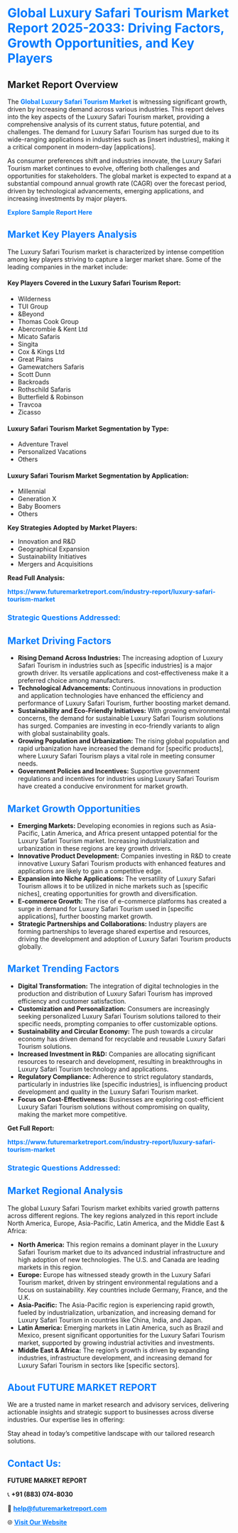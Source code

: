 <h1 style="color: #007BFF;">Global Luxury Safari Tourism Market Report 2025-2033: Driving Factors, Growth Opportunities, and Key Players</h1>

<section id="overview">
<h2>Market Report Overview</h2>
<p>The <a href="https://www.futuremarketreport.com/industry-report/luxury-safari-tourism-market" style="color: #007BFF; text-decoration: none;"><strong>Global Luxury Safari Tourism Market</strong></a> is witnessing significant growth, driven by increasing demand across various industries. This report delves into the key aspects of the Luxury Safari Tourism market, providing a comprehensive analysis of its current status, future potential, and challenges. The demand for Luxury Safari Tourism has surged due to its wide-ranging applications in industries such as [insert industries], making it a critical component in modern-day [applications].</p>
<p>As consumer preferences shift and industries innovate, the Luxury Safari Tourism market continues to evolve, offering both challenges and opportunities for stakeholders. The global market is expected to expand at a substantial compound annual growth rate (CAGR) over the forecast period, driven by technological advancements, emerging applications, and increasing investments by major players.</p>
</section>

<section id="overview">
<p><a href="https://www.futuremarketreport.com/request-sample/reportId=27079" style="color: #007BFF; text-decoration: none;"><strong>Explore Sample Report Here</strong></a></p>
</section>

<section id="key-players">
<h2 style="color: #007BFF;">Market Key Players Analysis</h2>
<p>The Luxury Safari Tourism market is characterized by intense competition among key players striving to capture a larger market share. Some of the leading companies in the market include:</p>
<h4>Key Players Covered in the Luxury Safari Tourism Report:</h4>
<ul><li>Wilderness</li><li>TUI Group</li><li>&amp;Beyond</li><li>Thomas Cook Group</li><li>Abercrombie &amp; Kent Ltd</li><li>Micato Safaris</li><li>Singita</li><li>Cox &amp; Kings Ltd</li><li>Great Plains</li><li>Gamewatchers Safaris</li><li>Scott Dunn</li><li>Backroads</li><li>Rothschild Safaris</li><li>Butterfield &amp; Robinson</li><li>Travcoa</li><li>Zicasso</li></ul>
<h4>Luxury Safari Tourism Market Segmentation by Type:</h4>
<ul><li>Adventure Travel</li><li>Personalized Vacations</li><li>Others</li></ul>

<h4>Luxury Safari Tourism Market Segmentation by Application:</h4>
<ul><li>Millennial</li><li>Generation X</li><li>Baby Boomers</li><li>Others</li></ul>
<p><strong>Key Strategies Adopted by Market Players:</strong></p>
<ul>
<li>Innovation and R&D</li>
<li>Geographical Expansion</li>
<li>Sustainability Initiatives</li>
<li>Mergers and Acquisitions</li>
</ul>
</section>

<section>
<p><strong>Read Full Analysis: </strong></p><a href="https://www.futuremarketreport.com/industry-report/luxury-safari-tourism-market" style="color: #007BFF; text-decoration: none;"><strong>https://www.futuremarketreport.com/industry-report/luxury-safari-tourism-market</strong></a>
<h3 style="color: #007BFF;">Strategic Questions Addressed:</h3>
</section>

<section id="driving-factors">
<h2 style="color: #007BFF;">Market Driving Factors</h2>
<ul>
<li><strong>Rising Demand Across Industries:</strong> The increasing adoption of Luxury Safari Tourism in industries such as [specific industries] is a major growth driver. Its versatile applications and cost-effectiveness make it a preferred choice among manufacturers.</li>
<li><strong>Technological Advancements:</strong> Continuous innovations in production and application technologies have enhanced the efficiency and performance of Luxury Safari Tourism, further boosting market demand.</li>
<li><strong>Sustainability and Eco-Friendly Initiatives:</strong> With growing environmental concerns, the demand for sustainable Luxury Safari Tourism solutions has surged. Companies are investing in eco-friendly variants to align with global sustainability goals.</li>
<li><strong>Growing Population and Urbanization:</strong> The rising global population and rapid urbanization have increased the demand for [specific products], where Luxury Safari Tourism plays a vital role in meeting consumer needs.</li>
<li><strong>Government Policies and Incentives:</strong> Supportive government regulations and incentives for industries using Luxury Safari Tourism have created a conducive environment for market growth.</li>
</ul>
</section>

<section id="growth-opportunities">
<h2 style="color: #007BFF;">Market Growth Opportunities</h2>
<ul>
<li><strong>Emerging Markets:</strong> Developing economies in regions such as Asia-Pacific, Latin America, and Africa present untapped potential for the Luxury Safari Tourism market. Increasing industrialization and urbanization in these regions are key growth drivers.</li>
<li><strong>Innovative Product Development:</strong> Companies investing in R&D to create innovative Luxury Safari Tourism products with enhanced features and applications are likely to gain a competitive edge.</li>
<li><strong>Expansion into Niche Applications:</strong> The versatility of Luxury Safari Tourism allows it to be utilized in niche markets such as [specific niches], creating opportunities for growth and diversification.</li>
<li><strong>E-commerce Growth:</strong> The rise of e-commerce platforms has created a surge in demand for Luxury Safari Tourism used in [specific applications], further boosting market growth.</li>
<li><strong>Strategic Partnerships and Collaborations:</strong> Industry players are forming partnerships to leverage shared expertise and resources, driving the development and adoption of Luxury Safari Tourism products globally.</li>
</ul>
</section>

<section id="trending-factors">
<h2 style="color: #007BFF;">Market Trending Factors</h2>
<ul>
<li><strong>Digital Transformation:</strong> The integration of digital technologies in the production and distribution of Luxury Safari Tourism has improved efficiency and customer satisfaction.</li>
<li><strong>Customization and Personalization:</strong> Consumers are increasingly seeking personalized Luxury Safari Tourism solutions tailored to their specific needs, prompting companies to offer customizable options.</li>
<li><strong>Sustainability and Circular Economy:</strong> The push towards a circular economy has driven demand for recyclable and reusable Luxury Safari Tourism solutions.</li>
<li><strong>Increased Investment in R&D:</strong> Companies are allocating significant resources to research and development, resulting in breakthroughs in Luxury Safari Tourism technology and applications.</li>
<li><strong>Regulatory Compliance:</strong> Adherence to strict regulatory standards, particularly in industries like [specific industries], is influencing product development and quality in the Luxury Safari Tourism market.</li>
<li><strong>Focus on Cost-Effectiveness:</strong> Businesses are exploring cost-efficient Luxury Safari Tourism solutions without compromising on quality, making the market more competitive.</li>
</ul>
</section>

<section>
<p><strong>Get Full Report: </strong></p><a href="https://www.futuremarketreport.com/industry-report/luxury-safari-tourism-market" style="color: #007BFF; text-decoration: none;"><strong>https://www.futuremarketreport.com/industry-report/luxury-safari-tourism-market</strong></a>
<h3 style="color: #007BFF;">Strategic Questions Addressed:</h3>
</section>


<section id="regional-analysis">
<h2 style="color: #007BFF;">Market Regional Analysis</h2>
<p>The global Luxury Safari Tourism market exhibits varied growth patterns across different regions. The key regions analyzed in this report include North America, Europe, Asia-Pacific, Latin America, and the Middle East & Africa:</p>
<ul>
<li><strong>North America:</strong> This region remains a dominant player in the Luxury Safari Tourism market due to its advanced industrial infrastructure and high adoption of new technologies. The U.S. and Canada are leading markets in this region.</li>
<li><strong>Europe:</strong> Europe has witnessed steady growth in the Luxury Safari Tourism market, driven by stringent environmental regulations and a focus on sustainability. Key countries include Germany, France, and the U.K.</li>
<li><strong>Asia-Pacific:</strong> The Asia-Pacific region is experiencing rapid growth, fueled by industrialization, urbanization, and increasing demand for Luxury Safari Tourism in countries like China, India, and Japan.</li>
<li><strong>Latin America:</strong> Emerging markets in Latin America, such as Brazil and Mexico, present significant opportunities for the Luxury Safari Tourism market, supported by growing industrial activities and investments.</li>
<li><strong>Middle East & Africa:</strong> The region’s growth is driven by expanding industries, infrastructure development, and increasing demand for Luxury Safari Tourism in sectors like [specific sectors].</li>
</ul>
</section>

<footer>
<h2 style="color: #007BFF;">About FUTURE MARKET REPORT</h2>
<p>We are a trusted name in market research and advisory services, delivering actionable insights and strategic support to businesses across diverse industries. Our expertise lies in offering:</p>

<p>Stay ahead in today’s competitive landscape with our tailored research solutions.</p>

<h2 style="color: #007BFF;">Contact Us:</h2>
<p><strong>FUTURE MARKET REPORT</strong></p>
<p>📞 <strong>+91 (883) 074-8030</strong></p>
<p>📧 <strong><a href="mailto:help@futuremarketreport.com" style="color: #007BFF;">help@futuremarketreport.com</a></strong></p>
<p>🌐 <strong><a href="https://www.futuremarketreport.com/" style="color: #007BFF;">Visit Our Website</a></strong></p>
</footer>